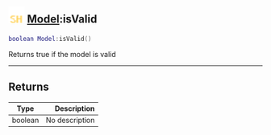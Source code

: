 ## <img src="../../.gitbook/assets/shared.png" width="32" height="32" /> [Model](../model/README.md):isValid

```lua
boolean Model:isValid()
```

Returns true if the model is valid

-----------------
## Returns

| Type   | Description |
| ------ | ----------: |
| boolean | No description |
